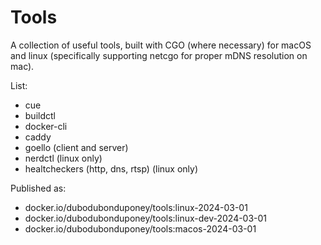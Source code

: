 # Tools

A collection of useful tools, built with CGO (where necessary) for macOS and linux
(specifically supporting netcgo for proper mDNS resolution on mac).

List:
* cue
* buildctl
* docker-cli
* caddy
* goello (client and server)
* nerdctl (linux only)
* healtcheckers (http, dns, rtsp) (linux only)

Published as:
* docker.io/dubodubonduponey/tools:linux-2024-03-01
* docker.io/dubodubonduponey/tools:linux-dev-2024-03-01
* docker.io/dubodubonduponey/tools:macos-2024-03-01

